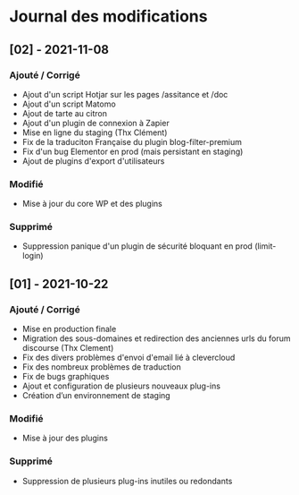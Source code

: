 # Journal des modifications

## [02] - 2021-11-08
### Ajouté / Corrigé
- Ajout d'un script Hotjar sur les pages /assitance et /doc 
- Ajout d'un script Matomo
- Ajout de tarte au citron
- Ajout d'un plugin de connexion à Zapier
- Mise en ligne du staging (Thx Clément)
- Fix de la traduciton Française du plugin blog-filter-premium
- Fix d'un bug Elementor en prod (mais persistant en staging)
- Ajout de plugins d'export d'utilisateurs

### Modifié
- Mise à jour du core WP et des plugins

### Supprimé
- Suppression panique d'un plugin de sécurité bloquant en prod (limit-login)


## [01] - 2021-10-22
### Ajouté / Corrigé
- Mise en production finale
- Migration des sous-domaines et redirection des anciennes urls du forum discourse (Thx Clement)
- Fix des divers problèmes d'envoi d'email lié à clevercloud
- Fix des nombreux problèmes de traduction
- Fix de bugs graphiques
- Ajout et configuration de plusieurs nouveaux plug-ins
- Création d’un environnement de staging

### Modifié
- Mise à jour des plugins 

### Supprimé
- Suppression de plusieurs plug-ins inutiles ou redondants
